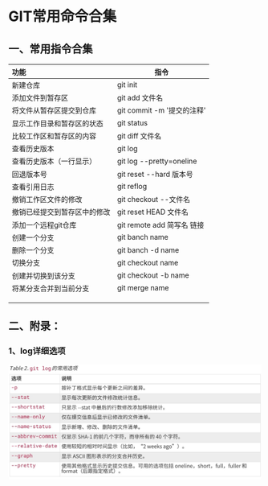 # GIT常用命令合集

## 一、常用指令合集



| 功能                         | 指令                       |
| :--------------------------- | -------------------------- |
| 新建仓库                     | git init                   |
| 添加文件到暂存区             | git add  文件名            |
| 将文件从暂存区提交到仓库     | git commit -m '提交的注释' |
| 显示工作目录和暂存区的状态   | git status                 |
| 比较工作区和暂存区的内容     | git diff 文件名            |
| 查看历史版本                 | git log                    |
| 查看历史版本（一行显示）     | git log --pretty=oneline   |
| 回退版本号                   | git reset --hard 版本号    |
| 查看引用日志                 | git reflog                 |
| 撤销工作区文件的修改         | git checkout --文件名      |
| 撤销已经提交到暂存区中的修改 | git reset HEAD 文件名      |
| 添加一个远程git仓库          | git remote add 简写名 链接 |
| 创建一个分支                 | git banch name             |
| 删除一个分支                 | git banch -d name          |
| 切换分支                     | git checkout name          |
| 创建并切换到该分支           | git checkout -b name       |
| 将某分支合并到当前分支       | git merge name             |
|                              |                            |
|                              |                            |
|                              |                            |









## 二、附录：

### 1、log详细选项

![log相关指令](GIT常用命令合集.assets/log.jpg)
